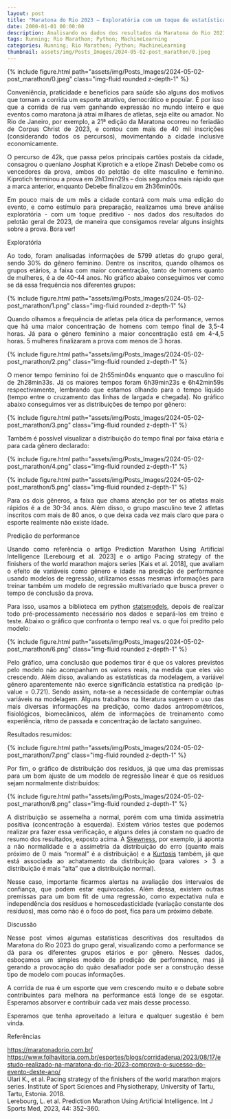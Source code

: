```yaml
---
layout: post
title: "Maratona do Rio 2023 – Exploratória com um toque de estatística e modelagem preditiva"
date: 2000-01-01 00:00:00
description: Analisando os dados dos resultados da Maratona do Rio 2023 e esboçando um simples modelo de predição de performance
tags: Running; Rio Marathon; Python; MachineLearning
categories: Running; Rio Marathon; Python; MachineLearning
thumbnail: assets/img/Posts_Images/2024-05-02-post_marathon/0.jpeg
---
```


{% include figure.html path="assets/img/Posts_Images/2024-05-02-post_marathon/0.jpeg" class="img-fluid rounded z-depth-1" %}

<p align="justify">
Conveniência, praticidade e benefícios para saúde são alguns dos motivos que tornam a corrida um esporte atrativo, democrático e popular. É por isso que a corrida de rua vem ganhando expressão no mundo inteiro e que eventos como maratona já atrai milhares de atletas, seja elite ou amador. No Rio de Janeiro, por exemplo, a 21ª edição da Maratona ocorreu no feriadão de Corpus Christ de 2023, e contou com mais de 40 mil inscrições (considerando todos os percursos), movimentando a cidade inclusive economicamente.
</p>

<p align="justify">
O percurso de 42k, que passa pelos principais cartões postais da cidade, consagrou o queniano Josphat Kiprotich e a etíope Zinash Debebe como os vencedores da prova, ambos do pelotão de elite masculino e feminino. Kiprotich terminou a prova em 2h13min29s – dois segundos mais rápido que a marca anterior, enquanto Debebe finalizou em 2h36min00s.
</p>

<p align="justify">
Em pouco mais de um mês a cidade contará com mais uma edição do evento, e como estímulo para preparação, realizamos uma breve análise exploratória - com um toque preditivo - nos dados dos resultados do pelotão geral de 2023, de maneira que consigamos revelar alguns insights sobre a prova. Bora ver!
</p>

Exploratória

<p align="justify">
Ao todo, foram analisadas informações de 5799 atletas do grupo geral, sendo 30% do gênero feminino. Dentre os inscritos, quando olhamos os grupos etários, a faixa com maior concentração, tanto de homens quanto de mulheres, é a de 40-44 anos. No gráfico abaixo conseguimos ver como se dá essa frequência nos diferentes grupos:
</p>

{% include figure.html path="assets/img/Posts_Images/2024-05-02-post_marathon/1.png" class="img-fluid rounded z-depth-1" %}

<p align="justify">
Quando olhamos a frequência de atletas pela ótica da performance, vemos que há uma maior concentração de homens com tempo final de 3,5-4 horas. Já para o gênero feminino a maior concentração está em 4-4,5 horas. 5 mulheres finalizaram a prova com menos de 3 horas.
</p>

{% include figure.html path="assets/img/Posts_Images/2024-05-02-post_marathon/2.png" class="img-fluid rounded z-depth-1" %}

<p align="justify">
O menor tempo feminino foi de 2h55min04s enquanto que o masculino foi de 2h28min33s. Já os maiores tempos foram 6h39min23s e 6h42min59s respectivamente, lembrando que estamos olhando para o tempo líquido (tempo entre o cruzamento das linhas de largada e chegada). No gráfico abaixo conseguimos ver as distribuições de tempo por gênero:
</p>

{% include figure.html path="assets/img/Posts_Images/2024-05-02-post_marathon/3.png" class="img-fluid rounded z-depth-1" %}

<p align="justify">
Também é possível visualizar a distribuição do tempo final por faixa etária e para cada gênero declarado:
</p>

{% include figure.html path="assets/img/Posts_Images/2024-05-02-post_marathon/4.png" class="img-fluid rounded z-depth-1" %}

{% include figure.html path="assets/img/Posts_Images/2024-05-02-post_marathon/5.png" class="img-fluid rounded z-depth-1" %}

<p align="justify">
Para os dois gêneros, a faixa que chama atenção por ter os atletas mais rápidos é a de 30-34 anos. Além disso, o grupo masculino teve 2 atletas inscritos com mais de 80 anos, o que deixa cada vez mais claro que para o esporte realmente não existe idade.
</p>

Predição de performance

<p align="justify">
Usando como referência o artigo Prediction Marathon Using Artificial Intelligence [Lerebourg et al. 2023] e o artigo Pacing strategy of the finishers of the world marathon majors series [Kais et al. 2018], que avaliam o efeito de variáveis como gênero e idade na predição de performance usando modelos de regressão, utilizamos essas mesmas informações para treinar também um modelo de regressão multivariado que busca prever o tempo de conclusão da prova.
</p>

<p align="justify">
Para isso, usamos a biblioteca em python <a href="https://www.statsmodels.org/stable/index.html">statsmodels</a>, depois de realizar todo pré-processamento necessário nos dados e separá-los em treino e teste. Abaixo o gráfico que confronta o tempo real vs. o que foi predito pelo modelo:
</p>

{% include figure.html path="assets/img/Posts_Images/2024-05-02-post_marathon/6.png" class="img-fluid rounded z-depth-1" %}

<p align="justify">
Pelo gráfico, uma conclusão que podemos tirar é que os valores previstos pelo modelo não acompanham os valores reais, na medida que eles vão crescendo. Além disso, avaliando as estatísticas da modelagem, a variável gênero aparentemente não exerce significância estatística na predição (p-value = 0.721). Sendo assim, nota-se a necessidade de contemplar outras variáveis na modelagem. Alguns trabalhos na literatura sugerem o uso das mais diversas informações na predição, como dados antropométricos, fisiológicos, biomecânicos, além de informações de treinamento como experiência, ritmo de passada e concentração de lactato sanguíneo.
</p>

Resultados resumidos:

{% include figure.html path="assets/img/Posts_Images/2024-05-02-post_marathon/7.png" class="img-fluid rounded z-depth-1" %}

<p align="justify">
Por fim,  o gráfico de distribuição dos resíduos, já que uma das premissas para um bom ajuste de um modelo de regressão linear é que os resíduos sejam normalmente distribuídos:
</p>

{% include figure.html path="assets/img/Posts_Images/2024-05-02-post_marathon/8.png" class="img-fluid rounded z-depth-1" %}

<p align="justify">
A distribuição se assemelha a normal, porém com uma tímida assimetria positiva (concentração à esquerda). Existem vários testes que podemos realizar pra fazer essa verificação, e alguns deles já constam no quadro de resumo dos resultados, exposto acima. A <a href="https://docs.scipy.org/doc/scipy/reference/generated/scipy.stats.skew.html">Skewness</a>, por exemplo, já aponta a não normalidade e a assimetria da distribuição do erro (quanto mais próximo de 0 mais “normal” é a distribuição) e a <a href="https://docs.scipy.org/doc/scipy/reference/generated/scipy.stats.kurtosis.html">Kurtosis</a> também, já que está associada ao achatamento da distribuição (para valores > 3 a distribuição é mais “alta” que a distribuição normal).
</p>

<p align="justify">
Nesse caso, importante ficarmos alertas na avaliação dos intervalos de confiança, que podem estar equivocados. Além dessa, existem outras premissas para um bom fit de uma regressão, como expectativa nula e independência dos resíduos e homoscedasticidade (variação constante dos resíduos), mas como não é o foco do post, fica para um próximo debate.
</p>

Discussão

<p align="justify">
Nesse post vimos algumas estatísticas descritivas dos resultados da Maratona do Rio 2023 do grupo geral, visualizando como a performance se dá para os diferentes grupos etários e por gênero. Nesses dados, esboçamos um simples modelo de predição de performance, mas já gerando a provocação do quão desafiador pode ser a construção desse tipo de modelo com poucas informações. 
</p>

<p align="justify">
A corrida de rua é um esporte que vem crescendo muito e o debate sobre contribuintes para melhora na performance está longe de se esgotar. Esperamos absorver e contribuir cada vez mais desse processo.
</p>

<p align="justify">
Esperamos que tenha aproveitado a leitura e qualquer sugestão é bem vinda.
</p>

Referências

https://maratonadorio.com.br/<br>
https://www.folhavitoria.com.br/esportes/blogs/corridaderua/2023/08/17/estudo-realizado-na-maratona-do-rio-2023-comprova-o-sucesso-do-evento-deste-ano/<br>
Ülari K., et al. Pacing strategy of the finishers of the world marathon majors series. Institute of Sport Sciences and Physiotherapy, University of Tartu, Tartu, Estonia. 2018.<br>
Lerebourg, L. et al. Prediction Marathon Using Artificial Intelligence. Int J Sports Med, 2023, 44: 352–360.